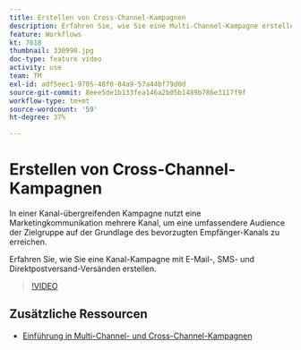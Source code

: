 ```yaml
---
title: Erstellen von Cross-Channel-Kampagnen
description: Erfahren Sie, wie Sie eine Multi-Channel-Kampagne erstellen.
feature: Workflows
kt: 7018
thumbnail: 330990.jpg
doc-type: feature video
activity: use
team: TM
exl-id: adf5eec1-9705-48f0-84a9-57a44bf79d0d
source-git-commit: 8eee5de1b133fea146a2b05b1489b786e3117f9f
workflow-type: tm+mt
source-wordcount: '59'
ht-degree: 37%

---
```


# Erstellen von Cross-Channel-Kampagnen

In einer Kanal-übergreifenden Kampagne nutzt eine Marketingkommunikation mehrere Kanal, um eine umfassendere Audience der Zielgruppe auf der Grundlage des bevorzugten Empfänger-Kanals zu erreichen.

Erfahren Sie, wie Sie eine Kanal-Kampagne mit E-Mail-, SMS- und Direktpostversand-Versänden erstellen.

>[!VIDEO](https://video.tv.adobe.com/v/330990?quality=12)

## Zusätzliche Ressourcen

* [Einführung in Multi-Channel- und Cross-Channel-Kampagnen](/help/orchestrating-campaigns/introduction-to-cross-and-multi-channel-campaigns.md)
